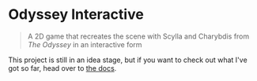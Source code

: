 # Odyssey Interactive
> A 2D game that recreates the scene with Scylla and Charybdis from *The Odyssey* in an interactive form

This project is still in an idea stage, but if you want to check out what I've got so far, head over to [the docs](docs/IDEA.md).
